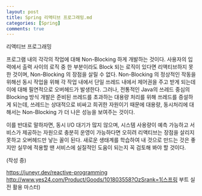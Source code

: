 ```yaml
---
layout: post
title: Spring 리액티브 프로그래밍.md
categories: [Spring]
comments: true
---
```


리액티브 프로그래밍

프로그램 내의 각각의 작업에 대해 Non-Blocking 하게 개발하는 것이다. 사용자의 입력에서 출력 사이의 로직 중 한 부분이라도 Block 되는 로직이 있다면 리액티브하지 못한 것이며, Non-Blocking 의 장점을 살릴 수 없다.
Non-Blocking 의 정상적인 작동을 위해선 동시 작업을 위해 각 작업 내에서 단일 쓰레드 내에서 제어권을 주고 받게 되는데 이에 대해 필연적으로 오버헤드가 발생한다.
그러나, 전통적인 Java의 쓰레드 중심의 Blocking 방식 개발은 준비된 쓰레드를 초과하는 대용량 처리를 위해 쓰레드를 증설하게 되는데, 쓰레드는 상대적으로 비싸고 희귀한 자원이기 때문에 대용량, 동시처리에 대해서는 Non-Blocking 가 더 나은 성능을 보여주는 것이다.

이를 반대로 말하자면, 동시 I/O 대기가 많지 않으며, 시스템 사용량이 예측 가능하고 서비스가 제공하는 자원으로 충분히 운영이 가능하다면 오히려 리액티브는 장점을 살리지 못하고 오버헤드만 낳는 꼴이 된다.
새로운 생태계를 학습하여 내 것으로 만드는 것은 좋지만 실무에 적용할 땐 서비스에 실질적인 도움이 되는지 꼭 검토해 봐야 할 것이다.

(작성 중)

https://juneyr.dev/reactive-programming
http://www.yes24.com/Product/Goods/101803558?OzSrank=1(스프링 부트 실전 활용 마스터)
